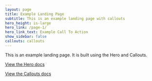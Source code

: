 ```yaml
---
layout: page
title: Example Landing Page
subtitle: This is an example landing page with callouts
hero_height: is-large
hero_link: /page-1/
hero_link_text: Example Call To Action
show_sidebar: false
callouts: callouts
---
```


This is an example landing page. It is built using the Hero and Callouts.

[View the Hero docs](/docs/hero/)

[View the Callouts docs](/docs/callouts)
